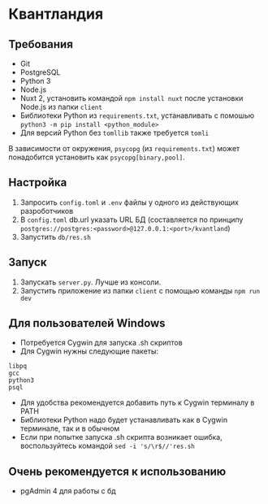 # Квантландия

## Требования

* Git
* PostgreSQL
* Python 3
* Node.js
* Nuxt 2, установить командой `npm install nuxt` после установки Node.js из папки `client`
* Библиотеки Python из `requirements.txt`, устанавливать с помошью `python3 -m pip install <python_module>`
* Для версий Python без `tomllib` также требуется `tomli`

В зависимости от окружения, `psycopg` (из `requirements.txt`) может понадобится установить как `psycopg[binary,pool]`.

## Настройка

1. Запросить `config.toml` и `.env` файлы у одного из действующих разроботчиков 
2. В `config.toml` db.url указать URL БД (составляется по принципу `postgres://postgres:<password>@127.0.0.1:<port>/kvantland`)
3. Запустить `db/res.sh`

## Запуск

1. Запускать `server.py`. Лучше из консоли.
2. Запустить приложение из папки `client` с помощью команды `npm run dev`

## Для пользователей Windows

* Потребуется Cygwin для запуска .sh скриптов
* Для Cygwin нужны следующие пакеты:
```
libpq
gcc
python3
psql
```
* Для удобства рекомендуется добавить путь к Cygwin терминалу в PATH
* Библиотеки Python надо будет устанавливать как в Cygwin терминале, так и в обычном
* Если при попытке запуска .sh скрипта возникает ошибка, воспользуйтесь командой `sed -i 's/\r$//'res.sh`

## Очень рекомендуется к использованию

* pgAdmin 4 для работы с бд
